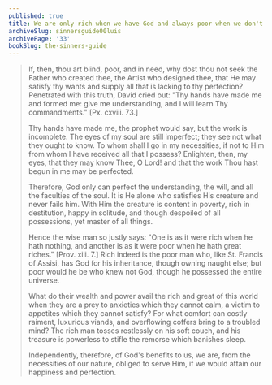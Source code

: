 ```yaml
---
published: true
title: We are only rich when we have God and always poor when we don't
archiveSlug: sinnersguide00luis
archivePage: '33'
bookSlug: the-sinners-guide
---
```


> If, then, thou art blind, poor, and in need, why dost thou not seek the Father who created thee, the Artist who designed thee, that He may satisfy thy wants and supply all that is lacking to thy perfection? Penetrated with this truth, David cried out: "Thy hands have made me and formed me: give me understanding, and I will learn Thy commandments." [Px. cxviii. 73.]
>
> Thy hands have made me, the prophet would say, but the work is incomplete. The eyes of my soul are still imperfect; they see not what they ought to know. To whom shall I go in my necessities, if not to Him from whom I have received all that I possess? Enlighten, then, my eyes, that they may know Thee, O Lord! and that the work Thou hast begun in me may be perfected.
>
> Therefore, God only can perfect the understanding, the will, and all the faculties of the soul. It is He alone who satisfies His creature and never fails him. With Him the creature is content in poverty, rich in destitution, happy in solitude, and though despoiled of all possessions, yet master of all things.
>
> Hence the wise man so justly says: "One is as it were rich when he hath nothing, and another is as it were poor when he hath great riches." [Prov. xiii. 7.] Rich indeed is the poor man who, like St. Francis of Assisi, has God for his inheritance, though owning naught else; but poor would he be who knew not God, though he possessed the entire universe.
>
> What do their wealth and power avail the rich and great of this world when they are a prey to anxieties which they cannot calm, a victim to appetites which they cannot satisfy? For what comfort can costly raiment, luxurious viands, and overflowing coffers bring to a troubled mind? The rich man tosses restlessly on his soft couch, and his treasure is powerless to stifle the remorse which banishes sleep.
>
> Independently, therefore, of God's benefits to us, we are, from the necessities of our nature, obliged to serve Him, if we would attain our happiness and perfection.
